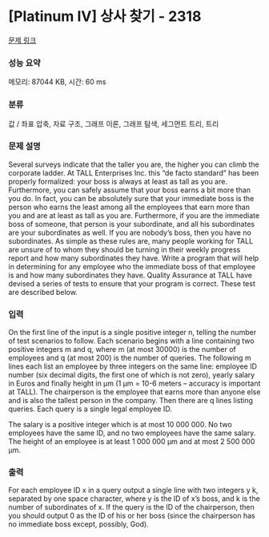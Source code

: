 # [Platinum IV] 상사 찾기 - 2318 

[문제 링크](https://www.acmicpc.net/problem/2318) 

### 성능 요약

메모리: 87044 KB, 시간: 60 ms

### 분류

값 / 좌표 압축, 자료 구조, 그래프 이론, 그래프 탐색, 세그먼트 트리, 트리

### 문제 설명

<p>Several surveys indicate that the taller you are, the higher you can climb the corporate ladder. At TALL Enterprises Inc. this “de facto standard” has been properly formalized: your boss is always at least as tall as you are. Furthermore, you can safely assume that your boss earns a bit more than you do. In fact, you can be absolutely sure that your immediate boss is the person who earns the least among all the employees that earn more than you and are at least as tall as you are. Furthermore, if you are the immediate boss of someone, that person is your subordinate, and all his subordinates are your subordinates as well. If you are nobody’s boss, then you have no subordinates. As simple as these rules are, many people working for TALL are unsure of to whom they should be turning in their weekly progress report and how many subordinates they have. Write a program that will help in determining for any employee who the immediate boss of that employee is and how many subordinates they have. Quality Assurance at TALL have devised a series of tests to ensure that your program is correct. These test are described below.</p>

### 입력 

 <p>On the first line of the input is a single positive integer n, telling the number of test scenarios to follow. Each scenario begins with a line containing two positive integers m and q, where m (at most 30000) is the number of employees and q (at most 200) is the number of queries. The following m lines each list an employee by three integers on the same line: employee ID number (six decimal digits, the first one of which is not zero), yearly salary in Euros and finally height in µm (1 µm = 10-6 meters – accuracy is important at TALL). The chairperson is the employee that earns more than anyone else and is also the tallest person in the company. Then there are q lines listing queries. Each query is a single legal employee ID.</p>

<p>The salary is a positive integer which is at most 10 000 000. No two employees have the same ID, and no two employees have the same salary. The height of an employee is at least 1 000 000 µm and at most 2 500 000 µm.</p>

### 출력 

 <p>For each employee ID x in a query output a single line with two integers y k, separated by one space character, where y is the ID of x’s boss, and k is the number of subordinates of x. If the query is the ID of the chairperson, then you should output 0 as the ID of his or her boss (since the chairperson has no immediate boss except, possibly, God).</p>

